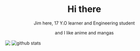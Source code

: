 <h1 align="center"> Hi there </h1>
<p align="center"> Jim here, 17 Y.O learner and Engineering student </p>
<p align="center"> and I like anime and mangas </p>
<img align="center" src="https://raw.githubusercontent.com/libZxR/libZxR/main/komi.gif">
<img align="center" src="https://github-readme-stats.vercel.app/api?username=libZxR&show_icons=true&include_all_commits=true&theme=radical&count_private=true" alt="github stats">
